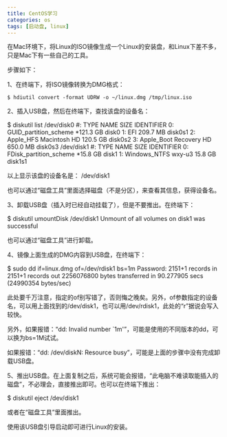 ```yaml
---
title: CentOS学习
categories: os
tags: [启动盘, linux]
---
```


在Mac环境下，将Linux的ISO镜像生成一个Linux的安装盘，和Linux下差不多，只是Mac下有一些自己的工具。

步骤如下：

1、在终端下，将ISO镜像转换为DMG格式：

`$ hdiutil convert -format UDRW -o ~/linux.dmg /tmp/linux.iso`

 
2、插入USB盘，然后在终端下，查找该盘的设备名：

$ diskutil list
/dev/disk0
  #:                      TYPE NAME                    SIZE      IDENTIFIER
  0:      GUID_partition_scheme                        *121.3 GB  disk0
  1:                        EFI                        209.7 MB  disk0s1
  2:                  Apple_HFS Macintosh HD            120.5 GB  disk0s2
  3:                Apple_Boot Recovery HD            650.0 MB  disk0s3
/dev/disk1
  #:                      TYPE NAME                    SIZE      IDENTIFIER
  0:    FDisk_partition_scheme                        *15.8 GB    disk1
  1:              Windows_NTFS wxy-u3                  15.8 GB    disk1s1

以上显示该盘的设备名是： /dev/disk1
 
也可以通过“磁盘工具”里面选择磁盘（不是分区），来查看其信息，获得设备名。
 
3、卸载USB盘（插入时已经自动挂载了），但是不要推出。在终端下：

$ diskutil umountDisk /dev/disk1
Unmount of all volumes on disk1 was successful

也可以通过“磁盘工具”进行卸载。
 
4、镜像上面生成的DMG内容到USB盘，在终端下：

$ sudo dd if=linux.dmg of=/dev/rdisk1 bs=1m
Password:
2151+1 records in
2151+1 records out
2256076800 bytes transferred in 90.277905 secs (24990354 bytes/sec)

此处要千万注意，指定的of别写错了，否则悔之晚矣。另外，of参数指定的设备名，可以用上面找到的/dev/disk1，也可以用/dev/rdisk1，此处的“r”据说会写入较快。
 
另外，如果报错：“dd: Invalid number `1m'”，可能是使用的不同版本的dd，可以换为bs=1M试试。
 
如果报错：“dd: /dev/diskN: Resource busy”，可能是上面的步骤中没有完成卸载USB盘。
 
5、推出USB盘。在上面复制之后，系统可能会报错，“此电脑不难读取能插入的磁盘”，不必理会，直接推出即可。也可以在终端下推出：

$ diskutil eject /dev/disk1

或者在“磁盘工具”里面推出。

使用该USB盘引导启动即可进行Linux的安装。